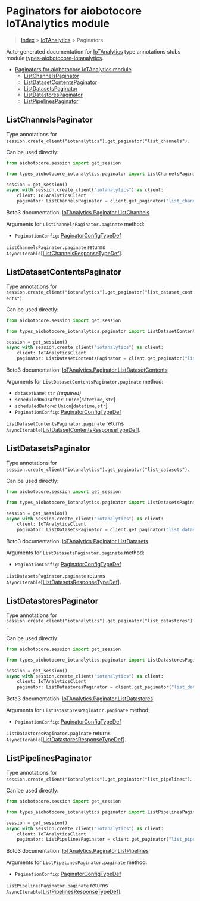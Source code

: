 <a id="paginators-for-aiobotocore-iotanalytics-module"></a>

# Paginators for aiobotocore IoTAnalytics module

> [Index](..) > [IoTAnalytics](.) > Paginators

Auto-generated documentation for
[IoTAnalytics](https://boto3.amazonaws.com/v1/documentation/api/latest/reference/services/iotanalytics.html#IoTAnalytics)
type annotations stubs module
[types-aiobotocore-iotanalytics](https://pypi.org/project/types-aiobotocore-iotanalytics/).

- [Paginators for aiobotocore IoTAnalytics module](#paginators-for-aiobotocore-iotanalytics-module)
  - [ListChannelsPaginator](#listchannelspaginator)
  - [ListDatasetContentsPaginator](#listdatasetcontentspaginator)
  - [ListDatasetsPaginator](#listdatasetspaginator)
  - [ListDatastoresPaginator](#listdatastorespaginator)
  - [ListPipelinesPaginator](#listpipelinespaginator)

<a id="listchannelspaginator"></a>

## ListChannelsPaginator

Type annotations for
`session.create_client("iotanalytics").get_paginator("list_channels")`.

Can be used directly:

```python
from aiobotocore.session import get_session

from types_aiobotocore_iotanalytics.paginator import ListChannelsPaginator

session = get_session()
async with session.create_client("iotanalytics") as client:
    client: IoTAnalyticsClient
    paginator: ListChannelsPaginator = client.get_paginator("list_channels")
```

Boto3 documentation:
[IoTAnalytics.Paginator.ListChannels](https://boto3.amazonaws.com/v1/documentation/api/latest/reference/services/iotanalytics.html#IoTAnalytics.Paginator.ListChannels)

Arguments for `ListChannelsPaginator.paginate` method:

- `PaginationConfig`:
  [PaginatorConfigTypeDef](./type_defs.md#paginatorconfigtypedef)

`ListChannelsPaginator.paginate` returns
`AsyncIterable`\[[ListChannelsResponseTypeDef](./type_defs.md#listchannelsresponsetypedef)\].

<a id="listdatasetcontentspaginator"></a>

## ListDatasetContentsPaginator

Type annotations for
`session.create_client("iotanalytics").get_paginator("list_dataset_contents")`.

Can be used directly:

```python
from aiobotocore.session import get_session

from types_aiobotocore_iotanalytics.paginator import ListDatasetContentsPaginator

session = get_session()
async with session.create_client("iotanalytics") as client:
    client: IoTAnalyticsClient
    paginator: ListDatasetContentsPaginator = client.get_paginator("list_dataset_contents")
```

Boto3 documentation:
[IoTAnalytics.Paginator.ListDatasetContents](https://boto3.amazonaws.com/v1/documentation/api/latest/reference/services/iotanalytics.html#IoTAnalytics.Paginator.ListDatasetContents)

Arguments for `ListDatasetContentsPaginator.paginate` method:

- `datasetName`: `str` *(required)*
- `scheduledOnOrAfter`: `Union`\[`datetime`, `str`\]
- `scheduledBefore`: `Union`\[`datetime`, `str`\]
- `PaginationConfig`:
  [PaginatorConfigTypeDef](./type_defs.md#paginatorconfigtypedef)

`ListDatasetContentsPaginator.paginate` returns
`AsyncIterable`\[[ListDatasetContentsResponseTypeDef](./type_defs.md#listdatasetcontentsresponsetypedef)\].

<a id="listdatasetspaginator"></a>

## ListDatasetsPaginator

Type annotations for
`session.create_client("iotanalytics").get_paginator("list_datasets")`.

Can be used directly:

```python
from aiobotocore.session import get_session

from types_aiobotocore_iotanalytics.paginator import ListDatasetsPaginator

session = get_session()
async with session.create_client("iotanalytics") as client:
    client: IoTAnalyticsClient
    paginator: ListDatasetsPaginator = client.get_paginator("list_datasets")
```

Boto3 documentation:
[IoTAnalytics.Paginator.ListDatasets](https://boto3.amazonaws.com/v1/documentation/api/latest/reference/services/iotanalytics.html#IoTAnalytics.Paginator.ListDatasets)

Arguments for `ListDatasetsPaginator.paginate` method:

- `PaginationConfig`:
  [PaginatorConfigTypeDef](./type_defs.md#paginatorconfigtypedef)

`ListDatasetsPaginator.paginate` returns
`AsyncIterable`\[[ListDatasetsResponseTypeDef](./type_defs.md#listdatasetsresponsetypedef)\].

<a id="listdatastorespaginator"></a>

## ListDatastoresPaginator

Type annotations for
`session.create_client("iotanalytics").get_paginator("list_datastores")`.

Can be used directly:

```python
from aiobotocore.session import get_session

from types_aiobotocore_iotanalytics.paginator import ListDatastoresPaginator

session = get_session()
async with session.create_client("iotanalytics") as client:
    client: IoTAnalyticsClient
    paginator: ListDatastoresPaginator = client.get_paginator("list_datastores")
```

Boto3 documentation:
[IoTAnalytics.Paginator.ListDatastores](https://boto3.amazonaws.com/v1/documentation/api/latest/reference/services/iotanalytics.html#IoTAnalytics.Paginator.ListDatastores)

Arguments for `ListDatastoresPaginator.paginate` method:

- `PaginationConfig`:
  [PaginatorConfigTypeDef](./type_defs.md#paginatorconfigtypedef)

`ListDatastoresPaginator.paginate` returns
`AsyncIterable`\[[ListDatastoresResponseTypeDef](./type_defs.md#listdatastoresresponsetypedef)\].

<a id="listpipelinespaginator"></a>

## ListPipelinesPaginator

Type annotations for
`session.create_client("iotanalytics").get_paginator("list_pipelines")`.

Can be used directly:

```python
from aiobotocore.session import get_session

from types_aiobotocore_iotanalytics.paginator import ListPipelinesPaginator

session = get_session()
async with session.create_client("iotanalytics") as client:
    client: IoTAnalyticsClient
    paginator: ListPipelinesPaginator = client.get_paginator("list_pipelines")
```

Boto3 documentation:
[IoTAnalytics.Paginator.ListPipelines](https://boto3.amazonaws.com/v1/documentation/api/latest/reference/services/iotanalytics.html#IoTAnalytics.Paginator.ListPipelines)

Arguments for `ListPipelinesPaginator.paginate` method:

- `PaginationConfig`:
  [PaginatorConfigTypeDef](./type_defs.md#paginatorconfigtypedef)

`ListPipelinesPaginator.paginate` returns
`AsyncIterable`\[[ListPipelinesResponseTypeDef](./type_defs.md#listpipelinesresponsetypedef)\].
